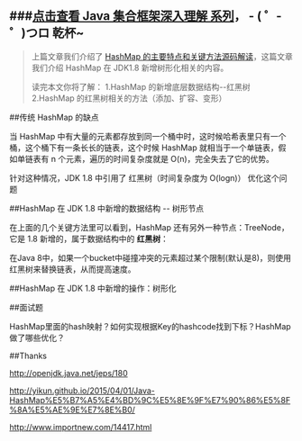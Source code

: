 ###[点击查看 Java 集合框架深入理解 系列](http://blog.csdn.net/u011240877/article/category/6447444)， - ( ゜- ゜)つロ 乾杯~ 
------------------
>上篇文章我们介绍了 [HashMap 的主要特点和关键方法源码解读]()，这篇文章我们介绍 HashMap 在 JDK1.8 新增树形化相关的内容。
>
>读完本文你将了解：
>1.HashMap 的新增底层数据结构--红黑树
>2.HashMap 的红黑树相关的方法（添加、扩容、变形）

##传统 HashMap 的缺点

当 HashMap 中有大量的元素都存放到同一个桶中时，这时候哈希表里只有一个桶，这个桶下有一条长长的链表，这个时候 HashMap 就相当于一个单链表，假如单链表有 n 个元素，遍历的时间复杂度就是 O(n)，完全失去了它的优势。

针对这种情况，JDK 1.8 中引用了 红黑树（时间复杂度为 O(logn)） 优化这个问题

##HashMap 在 JDK 1.8 中新增的数据结构 -- 树形节点

在上面的几个关键方法里可以看到，HashMap 还有另外一种节点：TreeNode，它是 1.8 新增的，属于数据结构中的 **红黑树**：

在Java 8中，如果一个bucket中碰撞冲突的元素超过某个限制(默认是8)，则使用红黑树来替换链表，从而提高速度。

##HashMap 在 JDK 1.8 中新增的操作：树形化

##面试题

HashMap里面的hash映射？如何实现根据Key的hashcode找到下标？HashMap做了哪些优化？


##Thanks

http://openjdk.java.net/jeps/180

http://yikun.github.io/2015/04/01/Java-HashMap%E5%B7%A5%E4%BD%9C%E5%8E%9F%E7%90%86%E5%8F%8A%E5%AE%9E%E7%8E%B0/

http://www.importnew.com/14417.html

